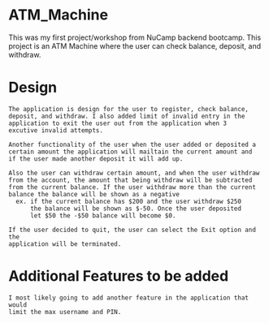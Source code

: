 # ATM_Machine
   This was my first project/workshop from NuCamp backend bootcamp. 
   This project is an ATM Machine where the user can check balance,
   deposit, and withdraw.
 
 # Design
    The application is design for the user to register, check balance,
    deposit, and withdraw. I also added limit of invalid entry in the 
    application to exit the user out from the application when 3 
    excutive invalid attempts.
    
    Another functionality of the user when the user added or deposited a 
    certain amount the application will mailtain the current amount and 
    if the user made another deposit it will add up.
    
    Also the user can withdraw certain amount, and when the user withdraw 
    from the account, the amount that being withdraw will be subtracted 
    from the current balance. If the user withdraw more than the current
    balance the balance will be shown as a negative 
      ex. if the current balance has $200 and the user withdraw $250
          the balance will be shown as $-50. Once the user deposited 
          let $50 the -$50 balance will become $0.
   
    If the user decided to quit, the user can select the Exit option and the 
    application will be terminated.
    
 # Additional Features to be added
    I most likely going to add another feature in the application that would
    limit the max username and PIN. 
